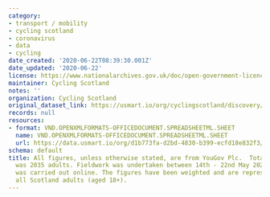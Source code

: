 ```yaml
---
category:
- transport / mobility
- cycling scotland
- coronavirus
- data
- cycling
date_created: '2020-06-22T08:39:30.001Z'
date_updated: '2020-06-22'
license: https://www.nationalarchives.gov.uk/doc/open-government-licence/version/3/
maintainer: Cycling Scotland
notes: ''
organization: Cycling Scotland
original_dataset_link: https://usmart.io/org/cyclingscotland/discovery/discovery-view-detail/bdd7303d-650f-499e-92ff-c3fd4e70dc1d
records: null
resources:
- format: VND.OPENXMLFORMATS-OFFICEDOCUMENT.SPREADSHEETML.SHEET
  name: VND.OPENXMLFORMATS-OFFICEDOCUMENT.SPREADSHEETML.SHEET
  url: https://data.usmart.io/org/d1b773fa-d2bd-4830-b399-ecfd18e832f3/resource?resourceGUID=e94ed0c1-f963-4e21-afc4-75ac1badb18b
schema: default
title: All figures, unless otherwise stated, are from YouGov Plc.  Total sample size
  was 2035 adults. Fieldwork was undertaken between 14th - 22nd May 2020.  The survey
  was carried out online. The figures have been weighted and are representative of
  all Scotland adults (aged 18+).
---
```

